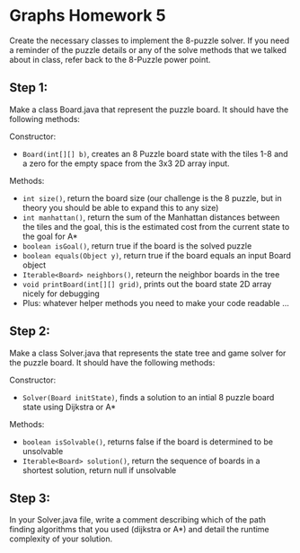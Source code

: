 # Graphs Homework 5

Create the necessary classes to implement the 8-puzzle solver.  If you need a reminder of the puzzle details or any of the solve methods that we talked about in class, refer back to the 8-Puzzle power point.

## Step 1:

Make a class Board.java that represent the puzzle board.  It should have the following methods:

Constructor:
- `Board(int[][] b)`, creates an 8 Puzzle board state with the tiles 1-8 and a zero for the empty space from the 3x3 2D array input.

Methods:
- `int size()`, return the board size (our challenge is the 8 puzzle, but in theory you should be able to expand this to any size)
- `int manhattan()`, return the sum of the Manhattan distances between the tiles and the goal, this is the estimated cost from the current state to the goal for A*
- `boolean isGoal()`, return true if the board is the solved puzzle
- `boolean equals(Object y)`, return true if the board equals an input Board object
- `Iterable<Board> neighbors()`, reteurn the neighbor boards in the tree
- `void printBoard(int[][] grid)`, prints out the board state 2D array nicely for debugging
- Plus: whatever helper methods you need to make your code readable ...

## Step 2:

Make a class Solver.java that represents the state tree and game solver for the puzzle board.  It should have the following methods:

Constructor:
- `Solver(Board initState)`, finds a solution to an intial 8 puzzle board state using Dijkstra or A*

Methods:
- `boolean isSolvable()`, returns false if the board is determined to be unsolvable
- `Iterable<Board> solution()`, return the sequence of boards in a shortest solution, return null if unsolvable

## Step 3:

In your Solver.java file, write a comment describing which of the path finding algorithms that you used (dijkstra or A*) and detail the runtime complexity of your solution.